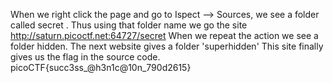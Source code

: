 When we right click the page and go to Ispect --> Sources, we see a folder called secret . Thus using that folder name we go the site http://saturn.picoctf.net:64727/secret
When we repeat the action we see a folder hidden. The next website gives a folder 'superhidden' This site finally gives us the flag in the source code. 
picoCTF{succ3ss_@h3n1c@10n_790d2615}
